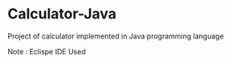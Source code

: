 # Calculator-Java
Project of calculator implemented in Java programming language

Note : Eclispe IDE Used
